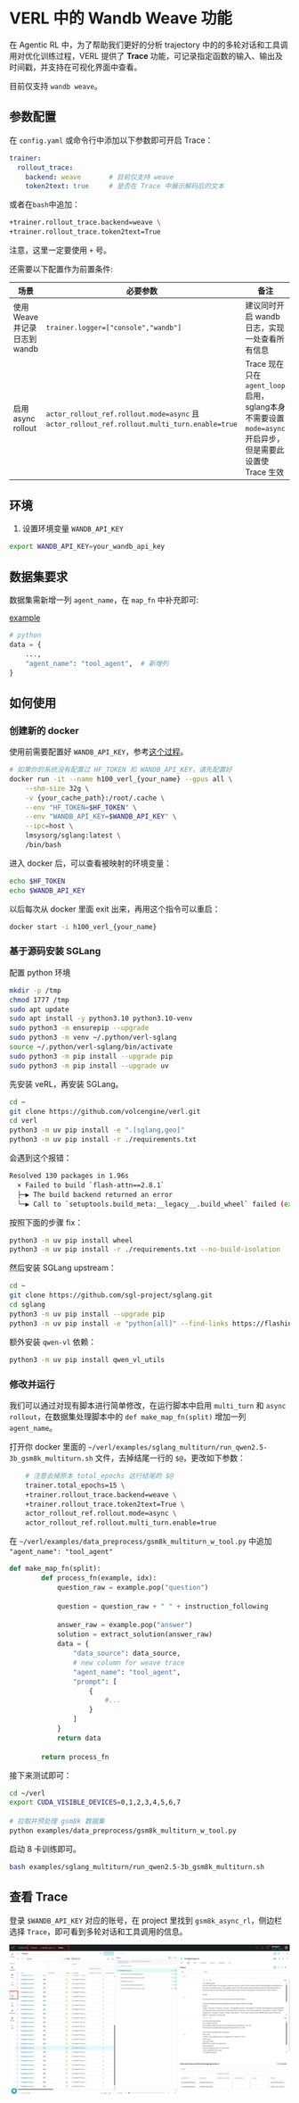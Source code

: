 # VERL 中的 Wandb Weave 功能

在 Agentic RL 中，为了帮助我们更好的分析 trajectory 中的的多轮对话和工具调用对优化训练过程，VERL 提供了 **Trace** 功能，可记录指定函数的输入、输出及时间戳，并支持在可视化界面中查看。

目前仅支持 `wandb weave`。


## 参数配置

在 `config.yaml` 或命令行中添加以下参数即可开启 Trace：

```yaml
trainer:
  rollout_trace:
    backend: weave       # 目前仅支持 weave
    token2text: true     # 是否在 Trace 中展示解码后的文本
```

或者在`bash`中追加：

```bash
+trainer.rollout_trace.backend=weave \
+trainer.rollout_trace.token2text=True
```

注意，这里一定要使用 `+` 号。

还需要以下配置作为前置条件:

| 场景 | 必要参数 | 备注 |
| ---- | -------- | ---- |
| 使用 Weave 并记录日志到 wandb | `trainer.logger=["console","wandb"]` | 建议同时开启 wandb 日志，实现一处查看所有信息 |
| 启用async rollout | `actor_rollout_ref.rollout.mode=async` 且 `actor_rollout_ref.rollout.multi_turn.enable=true` | Trace 现在只在 `agent_loop` 启用，sglang本身不需要设置 `mode=async` 开启异步，但是需要此设置使 Trace 生效  |


## 环境

1. 设置环境变量 `WANDB_API_KEY`

```bash
export WANDB_API_KEY=your_wandb_api_key
```

## 数据集要求

数据集需新增一列 `agent_name`，在 `map_fn` 中补充即可:

[example](https://github.com/volcengine/verl/blob/ada82bb719e4d15ed4974f118bc86ec4d78c871d/recipe/retool/retool.py#L96)

```python
# python
data = {
    ...,
    "agent_name": "tool_agent",  # 新增列
}
```

## 如何使用

### 创建新的 docker

使用前需要配置好 `WANDB_API_KEY`，参考[这个过程](https://community.wandb.ai/t/where-can-i-find-the-api-token-for-my-project/7914)。

```bash
# 如果你的系统没有配置过 HF_TOKEN 和 WANDB_API_KEY，请先配置好
docker run -it --name h100_verl_{your_name} --gpus all \
    --shm-size 32g \
    -v {your_cache_path}:/root/.cache \
    --env "HF_TOKEN=$HF_TOKEN" \
    --env "WANDB_API_KEY=$WANDB_API_KEY" \
    --ipc=host \
    lmsysorg/sglang:latest \
    /bin/bash
```

进入 docker 后，可以查看被映射的环境变量：

```bash
echo $HF_TOKEN
echo $WANDB_API_KEY
```

以后每次从 docker 里面 exit 出来，再用这个指令可以重启：

```bash
docker start -i h100_verl_{your_name}
```

### 基于源码安装 SGLang

配置 python 环境

```bash
mkdir -p /tmp
chmod 1777 /tmp
sudo apt update
sudo apt install -y python3.10 python3.10-venv
sudo python3 -m ensurepip --upgrade
sudo python3 -m venv ~/.python/verl-sglang
source ~/.python/verl-sglang/bin/activate
sudo python3 -m pip install --upgrade pip
sudo python3 -m pip install --upgrade uv
```

先安装 veRL，再安装 SGLang。

```bash
cd ~
git clone https://github.com/volcengine/verl.git
cd verl
python3 -m uv pip install -e ".[sglang,geo]"
python3 -m uv pip install -r ./requirements.txt
```

会遇到这个报错：

```bash
Resolved 130 packages in 1.96s
  × Failed to build `flash-attn==2.8.1`
  ├─▶ The build backend returned an error
  ╰─▶ Call to `setuptools.build_meta:__legacy__.build_wheel` failed (exit status: 1)
```

按照下面的步骤 fix：

```bash
python3 -m uv pip install wheel
python3 -m uv pip install -r ./requirements.txt --no-build-isolation
```

然后安装 SGLang upstream：

```bash
cd ~
git clone https://github.com/sgl-project/sglang.git
cd sglang
python3 -m uv pip install --upgrade pip
python3 -m uv pip install -e "python[all]" --find-links https://flashinfer.ai/whl/cu124/torch2.6/flashinfer-python
```

额外安装 `qwen-vl` 依赖：

```bash
python3 -m uv pip install qwen_vl_utils
```

### 修改并运行

我们可以通过对现有脚本进行简单修改，在运行脚本中启用 `multi_turn` 和 `async rollout`，在数据集处理脚本中的 `def make_map_fn(split)` 增加一列 `agent_name`。

打开你 docker 里面的 `~/verl/examples/sglang_multiturn/run_qwen2.5-3b_gsm8k_multiturn.sh` 文件，去掉结尾一行的 `$@`，更改如下参数：

``` bash
    # 注意去掉原本 total_epochs 这行结尾的 $@
    trainer.total_epochs=15 \
    +trainer.rollout_trace.backend=weave \
    +trainer.rollout_trace.token2text=True \
    actor_rollout_ref.rollout.mode=async \
    actor_rollout_ref.rollout.multi_turn.enable=true
```

在 `~/verl/examples/data_preprocess/gsm8k_multiturn_w_tool.py` 中追加 `"agent_name": "tool_agent"`

```python
def make_map_fn(split):
        def process_fn(example, idx):
            question_raw = example.pop("question")

            question = question_raw + " " + instruction_following

            answer_raw = example.pop("answer")
            solution = extract_solution(answer_raw)
            data = {
                "data_source": data_source,
                # new column for weave trace
                "agent_name": "tool_agent",
                "prompt": [
                    {
                        #...
                    }
                ]
            }
            return data

        return process_fn
```

接下来测试即可：

```bash
cd ~/verl
export CUDA_VISIBLE_DEVICES=0,1,2,3,4,5,6,7

# 拉取并预处理 gsm8k 数据集
python examples/data_preprocess/gsm8k_multiturn_w_tool.py
```

启动 8 卡训练即可。

```bash
bash examples/sglang_multiturn/run_qwen2.5-3b_gsm8k_multiturn.sh
```

## 查看 Trace

登录 `$WANDB_API_KEY` 对应的账号，在 project 里找到 `gsm8k_async_rl`，侧边栏选择 `Trace`，即可看到多轮对话和工具调用的信息。

![Weave Trace](../imgs/Weave_Trace.jpg)
